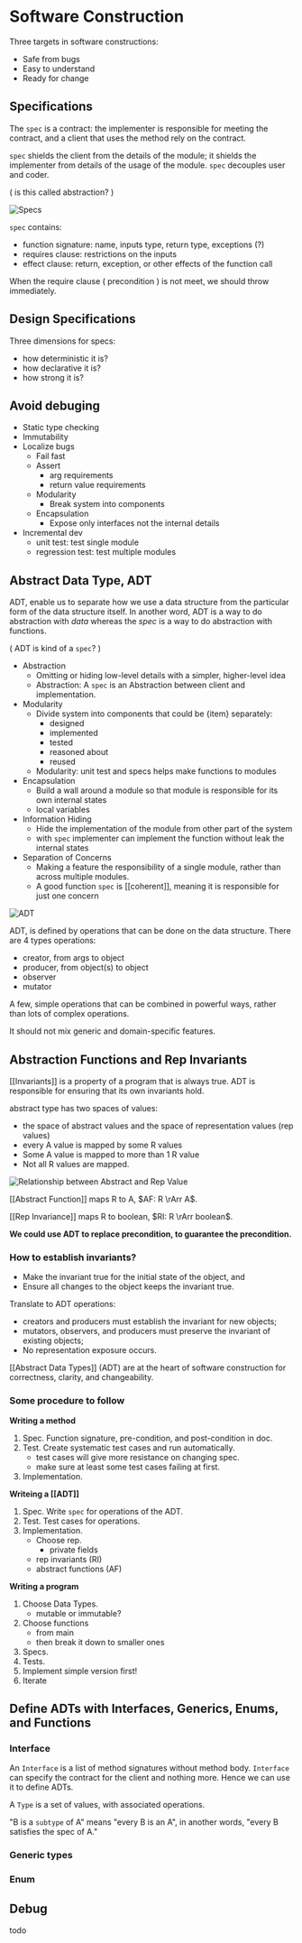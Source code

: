
# Software Construction

Three targets in software constructions:

- Safe from bugs
- Easy to understand
- Ready for change

## Specifications

The `spec` is a contract: the implementer is responsible for meeting the contract,
and a client that uses the method rely on the contract. 

`spec` shields the client from the details of the module; it shields the implementer
from details of the usage of the module. `spec` decouples user and coder. 

( is this called abstraction? )

![Specs](https://raw.githubusercontent.com/wangzhe3224/pic_repo/master/images/20221120184205.png)

`spec` contains:

- function signature: name, inputs type, return type, exceptions (?)
- requires clause: restrictions on the inputs
- effect clause: return, exception, or other effects of the function call

When the require clause ( precondition ) is not meet, we should throw immediately.

## Design Specifications

Three dimensions for specs:

- how deterministic it is?
- how declarative it is?
- how strong it is?

## Avoid debuging

- Static type checking
- Immutability
- Localize bugs
  - Fail fast
  - Assert
    - arg requirements
    - return value requirements
  - Modularity
    - Break system into components
  - Encapsulation
    - Expose only interfaces not the internal details
- Incremental dev
  - unit test: test single module
  - regression test: test multiple modules

## Abstract Data Type, ADT

ADT, enable us to separate how we use a data structure from the particular form
of the data structure itself. In another word, ADT is a way to do abstraction with
*data* whereas the *spec* is a way to do abstraction with functions.

( ADT is kind of a `spec`? )

- Abstraction
  - Omitting or hiding low-level details with a simpler, higher-level idea
  - Abstraction: A `spec` is an Abstraction between client and implementation.
- Modularity
  - Divide system into components that could be {item} separately:
    - designed
    - implemented
    - tested
    - reasoned about
    - reused
  - Modularity: unit test and specs helps make functions to modules
- Encapsulation
  - Build a wall around a module so that module is responsible for its own internal states
  - local variables
- Information Hiding
  - Hide the implementation of the module from other part of the system
  - with `spec` implementer can implement the function without leak the internal states
- Separation of Concerns
  - Making a feature the responsibility of a single module, rather than across multiple modules.
  - A good function `spec` is [[coherent]], meaning it is responsible for just one concern

![ADT](https://raw.githubusercontent.com/wangzhe3224/pic_repo/master/images/20221120170322.png)

ADT, is defined by operations that can be done on the data structure. 
There are 4 types operations:

- creator, from args to object
- producer, from object(s) to object
- observer
- mutator

A few, simple operations that can be combined in powerful ways, rather than lots
of complex operations.

It should not mix generic and domain-specific features.

## Abstraction Functions and Rep Invariants

[[Invariants]] is a property of a program that is always true. ADT is responsible for 
ensuring that its own invariants hold.

abstract type has two spaces of values:

- the space of abstract values and the space of representation values (rep values)
- every A value is mapped by some R values
- Some A value is mapped to more than 1 R value
- Not all R values are mapped.

![Relationship between Abstract and Rep Value](https://raw.githubusercontent.com/wangzhe3224/pic_repo/master/images/20221120181419.png)

[[Abstract Function]] maps R to A, $AF: R \rArr A$. 

[[Rep Invariance]] maps R to boolean, $RI: R \rArr boolean$.

**We could use ADT to replace precondition, to guarantee the precondition.**

### How to establish invariants?

- Make the invariant true for the initial state of the object, and
- Ensure all changes to the object keeps the invariant true.

Translate to ADT operations:

- creators and producers must establish the invariant for new objects;
- mutators, observers, and producers must preserve the invariant of existing objects;
- No representation exposure occurs.

[[Abstract Data Types]] (ADT) are at the heart of software construction for correctness, clarity, and changeability.

### Some procedure to follow

**Writing a method**

1. Spec. Function signature, pre-condition, and post-condition in doc.
2. Test. Create systematic test cases and run automatically.
    - test cases will give more resistance on changing spec.
    - make sure at least some test cases failing at first.
3. Implementation.

**Writeing a [[ADT]]**

1. Spec. Write `spec` for operations of the ADT.
2. Test. Test cases for operations.
3. Implementation. 
   - Choose rep.
     - private fields
   - rep invariants (RI)
   - abstract functions (AF)

**Writing a program**

1. Choose Data Types.
   - mutable or immutable?
2. Choose functions
   - from main 
   - then break it down to smaller ones
3. Specs. 
4. Tests.
5. Implement simple version first!
6. Iterate

## Define ADTs with Interfaces, Generics, Enums, and Functions

### Interface

An `Interface` is a list of method signatures without method body.
`Interface` can specify the contract for the client and nothing more. 
Hence we can use it to define ADTs.

A `Type` is a set of values, with associated operations.

"B is a `subtype` of A" means "every B is an A", in another words, 
"every B satisfies the spec of A."

### Generic types

### Enum

## Debug

todo